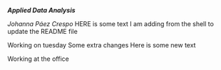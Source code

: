 ***Applied Data Analysis*** 

*Johanna Páez Crespo*
HERE is some text I am adding from the shell to update the README file

Working on tuesday
Some extra changes
Here is some new text

Working at the office
